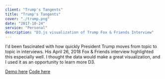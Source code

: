 ```yaml
---
client: "Trump's Tangents"
title: "Trump's Tangents"
cover: "./trump.png"
date: "2017-10-24"
service: "Personal"
description: "D3.js visualization of Trump Fox & Friends Interview"
---
```


I'd been fascinated with how quickly President Trump moves from topic to topic in interviews. His April 26, 2018 Fox & Friends interview highlighted this especially well. I thought the data would make a great visualization, and I used it as an opportunity to learn more D3.

[Demo here](https://dylburger.github.io/trump-fox-and-friends-viz/)
[Code here](https://github.com/dylburger/trump-fox-and-friends-viz)
